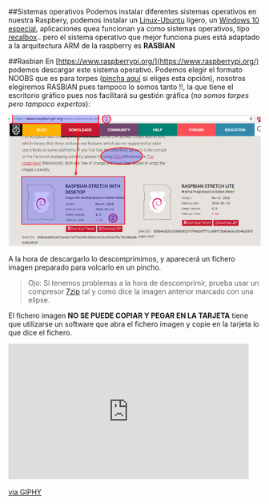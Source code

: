 ##Sistemas operativos
Podemos instalar diferentes sistemas operativos en nuestra Raspbery, podemos instalar un [Linux-Ubuntu](https://ubuntu-mate.org/raspberry-pi/) ligero, un [Windows 10 especial](https://developer.microsoft.com/en-us/windows/iot/getstarted), aplicaciones quea funcionan ya como sistemas operativos, tipo [recalbox](https://www.recalbox.com/).. pero el sistema operativo que mejor funciona pues está adaptado a la arquitectura ARM de la raspberry es **RASBIAN**  


##Rasbian
En [https://www.raspberrypi.org/](https://www.raspberrypi.org/) podemos descargar este sistema operativo. Podemos elegir el formato NOOBS que es para torpes ([pincha aquí](https://raspberryparatorpes.net/instalacion/noobs-paso-a-paso-instalar-el-sistema-operativo-en-la-raspberry-pi/) si eliges esta opción), nosotros elegiremos RASBIAN pues tampoco lo somos tanto !!, la que tiene el escritorio gráfico pues nos facilitará su gestión gráfica (*no somos torpes pero tampoco expertos*):

![](/assets/Selection_016.png)

A la hora de descargarlo lo descomprimimos, y aparecerá un fichero imagen preparado para volcarlo en un pincho.
>Ojo: Si tenemos problemas a la hora de descomprimir, prueba usar un compresor [7zip](http://www.7-zip.org/download.html) tal y como dice la imagen anterior marcado con una elipse.

El fichero imagen **NO SE PUEDE COPIAR Y PEGAR EN LA TARJETA** tiene que utilizarse un software que abra el fichero imagen y copie en la tarjeta lo que dice el fichero.

<iframe src="https://giphy.com/embed/kh9CRgRpKlXnG" width="480" height="270" frameBorder="0" class="giphy-embed" allowFullScreen></iframe><p><a href="https://giphy.com/gifs/models-older-raspberry-kh9CRgRpKlXnG">via GIPHY</a></p>



